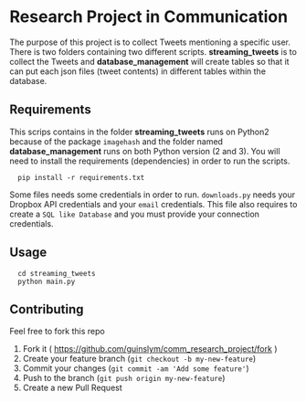 # Research Project in Communication

The purpose of this project is to collect Tweets mentioning a specific user. There is two folders containing two different scripts. **streaming_tweets** is to collect the Tweets and **database_management** will create tables so that it can put each json files (tweet contents) in different tables within the database.

## Requirements

This scrips contains in the folder **streaming_tweets** runs on Python2 because of the package `imagehash` and the folder named **database_management** runs on both Python version (2 and 3). You will need to install the requirements (dependencies) in order to run the scripts.
```
  pip install -r requirements.txt
```
Some files needs some credentials in order to run. `downloads.py` needs your Dropbox API credentials and your `email` credentials. This file also requires to create a `SQL like Database` and you must provide your connection credentials.


## Usage
```
  cd streaming_tweets
  python main.py
```

## Contributing

Feel free to fork this repo

1. Fork it ( https://github.com/guinslym/comm_research_project/fork )
2. Create your feature branch (`git checkout -b my-new-feature`)
3. Commit your changes (`git commit -am 'Add some feature'`)
4. Push to the branch (`git push origin my-new-feature`)
5. Create a new Pull Request
